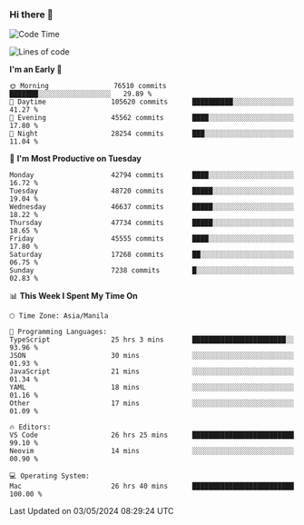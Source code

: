 ### Hi there 👋

<!--START_SECTION:waka-->
![Code Time](http://img.shields.io/badge/Code%20Time-5%2C120%20hrs%209%20mins-blue)

![Lines of code](https://img.shields.io/badge/From%20Hello%20World%20I%27ve%20Written-114.3%20million%20lines%20of%20code-blue)

**I'm an Early 🐤** 

```text
🌞 Morning                76510 commits       ███████░░░░░░░░░░░░░░░░░░   29.89 % 
🌆 Daytime                105620 commits      ██████████░░░░░░░░░░░░░░░   41.27 % 
🌃 Evening                45562 commits       ████░░░░░░░░░░░░░░░░░░░░░   17.80 % 
🌙 Night                  28254 commits       ███░░░░░░░░░░░░░░░░░░░░░░   11.04 % 
```
📅 **I'm Most Productive on Tuesday** 

```text
Monday                   42794 commits       ████░░░░░░░░░░░░░░░░░░░░░   16.72 % 
Tuesday                  48720 commits       █████░░░░░░░░░░░░░░░░░░░░   19.04 % 
Wednesday                46637 commits       █████░░░░░░░░░░░░░░░░░░░░   18.22 % 
Thursday                 47734 commits       █████░░░░░░░░░░░░░░░░░░░░   18.65 % 
Friday                   45555 commits       ████░░░░░░░░░░░░░░░░░░░░░   17.80 % 
Saturday                 17268 commits       ██░░░░░░░░░░░░░░░░░░░░░░░   06.75 % 
Sunday                   7238 commits        █░░░░░░░░░░░░░░░░░░░░░░░░   02.83 % 
```


📊 **This Week I Spent My Time On** 

```text
🕑︎ Time Zone: Asia/Manila

💬 Programming Languages: 
TypeScript               25 hrs 3 mins       ███████████████████████░░   93.96 % 
JSON                     30 mins             ░░░░░░░░░░░░░░░░░░░░░░░░░   01.93 % 
JavaScript               21 mins             ░░░░░░░░░░░░░░░░░░░░░░░░░   01.34 % 
YAML                     18 mins             ░░░░░░░░░░░░░░░░░░░░░░░░░   01.16 % 
Other                    17 mins             ░░░░░░░░░░░░░░░░░░░░░░░░░   01.09 % 

🔥 Editors: 
VS Code                  26 hrs 25 mins      █████████████████████████   99.10 % 
Neovim                   14 mins             ░░░░░░░░░░░░░░░░░░░░░░░░░   00.90 % 

💻 Operating System: 
Mac                      26 hrs 40 mins      █████████████████████████   100.00 % 
```


 Last Updated on 03/05/2024 08:29:24 UTC
<!--END_SECTION:waka-->


<!--
**rad182/rad182** is a ✨ _special_ ✨ repository because its `README.md` (this file) appears on your GitHub profile.

Here are some ideas to get you started:

- 🔭 I’m currently working on ...
- 🌱 I’m currently learning ...
- 👯 I’m looking to collaborate on ...
- 🤔 I’m looking for help with ...
- 💬 Ask me about ...
- 📫 How to reach me: ...
- 😄 Pronouns: ...
- ⚡ Fun fact: ...
-->
